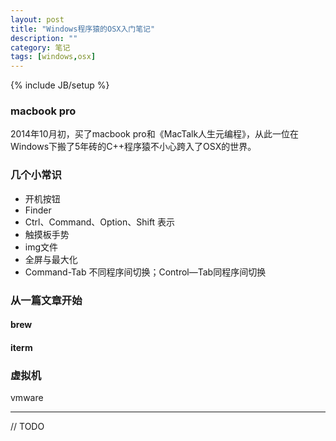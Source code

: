 ```yaml
---
layout: post
title: "Windows程序猿的OSX入门笔记"
description: ""
category: 笔记
tags: [windows,osx]
---
```

{% include JB/setup %}

### macbook pro
2014年10月初，买了macbook pro和《MacTalk人生元编程》，从此一位在Windows下搬了5年砖的C++程序猿不小心跨入了OSX的世界。

### 几个小常识
- 开机按钮
- Finder
- Ctrl、Command、Option、Shift 表示
- 触摸板手势
- img文件
- 全屏与最大化
- Command-Tab 不同程序间切换；Control—Tab同程序间切换

### 从一篇文章开始

#### brew

#### iterm

### 虚拟机
vmware


---

// TODO
